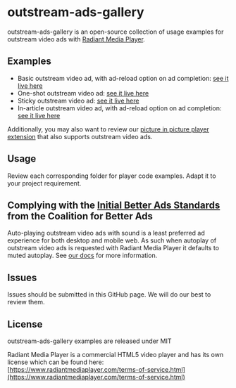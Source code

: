 # outstream-ads-gallery

outstream-ads-gallery is an open-source collection of usage examples for outstream video ads with [Radiant Media Player](https://www.radiantmediaplayer.com).

## Examples
- Basic outstream video ad, with ad-reload option on ad completion: [see it live here](https://www.radiantmediaplayer.com/docs/latest/gist/outstream-ads-gallery/basic-with-reload/)
- One-shot outstream video ad: [see it live here](https://www.radiantmediaplayer.com/docs/latest/gist/outstream-ads-gallery/one-shot/)
- Sticky outstream video ad: [see it live here](https://www.radiantmediaplayer.com/docs/latest/gist/outstream-ads-gallery/sticky/)
- In-article outstream video ad, with ad-reload option on ad completion: [see it live here](https://www.radiantmediaplayer.com/docs/latest/gist/outstream-ads-gallery/in-article/)

Additionally, you may also want to review our [picture in picture player extension](https://github.com/radiantmediaplayer/rmp-detachable-player) that also supports outstream video ads.

## Usage
Review each corresponding folder for player code examples. Adapt it to your project requirement.

## Complying with the [Initial Better Ads Standards](https://www.betterads.org/standards/) from the Coalition for Better Ads
Auto-playing outstream video ads with sound is a least preferred ad experience for both desktop and mobile 
web. As such when autoplay of outstream video ads is requested with Radiant Media Player it defaults to muted autoplay. See [our docs](https://www.radiantmediaplayer.com/docs/latest/outstream-video-ads.html#player-settings) for more information.

## Issues
Issues should be submitted in this GitHub page. We will do our best to review them.

## License
outstream-ads-gallery examples are released under MIT

Radiant Media Player is a commercial HTML5 video player and has its own license which can be found here: [https://www.radiantmediaplayer.com/terms-of-service.html](https://www.radiantmediaplayer.com/terms-of-service.html)
